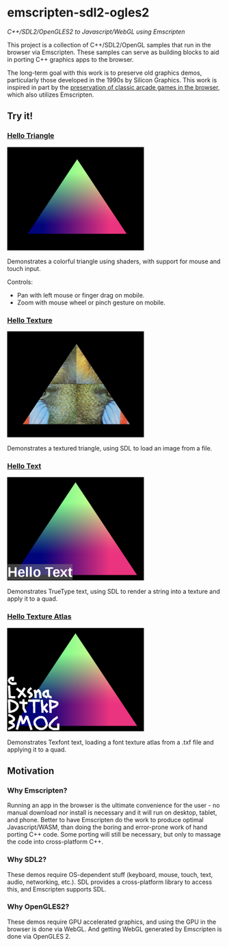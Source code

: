 # emscripten-sdl2-ogles2
*C++/SDL2/OpenGLES2 to Javascript/WebGL using Emscripten*

This project is a collection of C++/SDL2/OpenGL samples that run in the browser via Emscripten.  These samples can serve as building blocks to aid in porting C++ graphics apps to the browser.

The long-term goal with this work is to preserve old graphics demos, particularly those developed in the 1990s by Silicon Graphics.  This work is inspired in part by the [preservation of classic arcade games in the browser](https://archive.org/details/internetarcade), which also utilizes Emscripten.


## Try it!

### [Hello Triangle](https://erik-larsen.github.io/emscripten-sdl2-ogles2/hello_triangle.html)

![Hello Triangle](media/hello_triangle.png)

Demonstrates a colorful triangle using shaders, with support for mouse and touch input.  

Controls: 
- Pan with left mouse or finger drag on mobile.
- Zoom with mouse wheel or pinch gesture on mobile.

### [Hello Texture](https://erik-larsen.github.io/emscripten-sdl2-ogles2/hello_texture.html)

![Hello Texture](media/hello_texture.png)

Demonstrates a textured triangle, using SDL to load an image from a file.

### [Hello Text](https://erik-larsen.github.io/emscripten-sdl2-ogles2/hello_text_ttf.html)

![Hello Text](media/hello_text_ttf.png)

Demonstrates TrueType text, using SDL to render a string into a texture and apply it to a quad.

### [Hello Texture Atlas](https://erik-larsen.github.io/emscripten-sdl2-ogles2/hello_text_txf.html)

![Hello Texture Atlas](media/hello_text_txf.png)

Demonstrates Texfont text, loading a font texture atlas from a .txf file and applying it to a quad. 

## Motivation

### Why Emscripten?  

Running an app in the browser is the ultimate convenience for the user - no manual download nor install is necessary and it will run on desktop, tablet, and phone.  Better to have Emscripten do the work to produce optimal Javascript/WASM, than doing the boring and error-prone work of hand porting C++ code.  Some porting will still be necessary, but only to massage the code into cross-platform C++.


### Why SDL2? 

These demos require OS-dependent stuff (keyboard, mouse, touch, text, audio, networking, etc.). SDL provides a cross-platform library to access this, and Emscripten supports SDL.


### Why OpenGLES2?  

These demos require GPU accelerated graphics, and using the GPU in the browser is done via WebGL.  And getting WebGL generated by Emscripten is done via OpenGLES 2.
